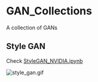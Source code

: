 # GAN_Collections
A collection of GANs


## Style GAN

Check [StyleGAN_NVIDIA.ipynb](./resource/StyleGAN_NVIDIA.ipynb)

![style_gan.gif](./images/Style_GAN.gif)
